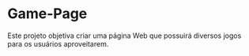 # Game-Page
 Este projeto objetiva criar uma página Web que possuirá diversos jogos para os usuários aproveitarem.

